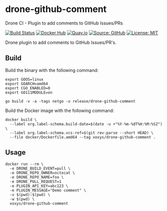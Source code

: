 # drone-github-comment

Drone CI - Plugin to add comments to GitHub Issues/PRs

[![Build Status](https://img.shields.io/drone/build/xoxys/drone-github-comment?logo=drone)](https://cloud.drone.io/xoxys/drone-github-comment)
[![Docker Hub](https://img.shields.io/badge/dockerhub-latest-blue.svg?logo=docker&logoColor=white)](https://hub.docker.com/r/xoxys/drone-github-comment)
[![Quay.io](https://img.shields.io/badge/quay-latest-blue.svg?logo=docker&logoColor=white)](https://quay.io/repository/thegeeklab/drone-github-comment)
[![Source: GitHub](https://img.shields.io/badge/source-github-blue.svg?logo=github&logoColor=white)](https://github.com/xoxys/drone-github-comment)
[![License: MIT](https://img.shields.io/github/license/xoxys/drone-github-comment)]([LICENSE](https://github.com/xoxys/drone-github-comment/blob/master/LICENSE))

Drone plugin to add comments to GitHub Issues/PR's.

## Build

Build the binary with the following command:

```Shell
export GOOS=linux
export GOARCH=amd64
export CGO_ENABLED=0
export GO111MODULE=on

go build -v -a -tags netgo -o release/drone-github-comment
```

Build the Docker image with the following command:

```Shell
docker build \
  --label org.label-schema.build-date=$(date -u +"%Y-%m-%dT%H:%M:%SZ") \
  --label org.label-schema.vcs-ref=$(git rev-parse --short HEAD) \
  --file docker/Dockerfile.amd64 --tag xoxys/drone-github-comment .
```

## Usage

```Shell
docker run --rm \
  -e DRONE_BUILD_EVENT=pull \
  -e DRONE_REPO_OWNER=octocat \
  -e DRONE_REPO_NAME=foo \
  -e DRONE_PULL_REQUEST=1
  -e PLUGIN_API_KEY=abc123 \
  -e PLUGIN_MESSAGE="Demo comment" \
  -v $(pwd):$(pwd) \
  -w $(pwd) \
  xoxys/drone-github-comment
```
